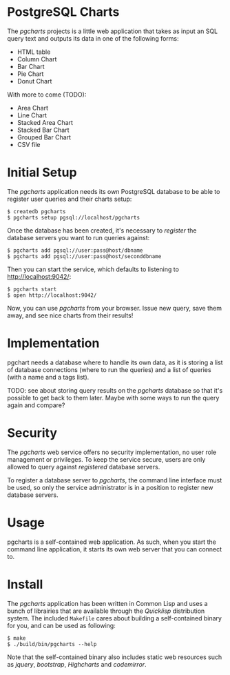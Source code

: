 # PostgreSQL Charts

The *pgcharts* projects is a little web application that takes as input an
SQL query text and outputs its data in one of the following forms:

  - HTML table
  - Column Chart
  - Bar Chart
  - Pie Chart
  - Donut Chart
  
With more to come (TODO):

  - Area Chart
  - Line Chart
  - Stacked Area Chart
  - Stacked Bar Chart
  - Grouped Bar Chart
  - CSV file

# Initial Setup

The *pgcharts* application needs its own PostgreSQL database to be able to
register user queries and their charts setup:

    $ createdb pgcharts
    $ pgcharts setup pgsql://localhost/pgcharts
    
Once the database has been created, it's necessary to *register* the
database servers you want to run queries against:
    
    $ pgcharts add pgsql://user:pass@host/dbname
    $ pgcharts add pgsql://user:pass@host/seconddbname
    
Then you can start the service, which defaults to listening to
[http://localhost:9042/]():

    $ pgcharts start
    $ open http://localhost:9042/

Now, you can use *pgcharts* from your browser. Issue new query, save them
away, and see nice charts from their results!

# Implementation

pgchart needs a database where to handle its own data, as it is storing a
list of database connections (where to run the queries) and a list of
queries (with a name and a tags list).

TODO: see about storing query results on the *pgcharts* database so that
      it's possible to get back to them later. Maybe with some ways to run
      the query again and compare?

# Security

The *pgcharts* web service offers no security implementation, no user role
management or privileges. To keep the service secure, users are only allowed
to query against *registered* database servers.

To register a database server to *pgcharts*, the command line interface must
be used, so only the service administrator is in a position to register new
database servers.

# Usage

pgcharts is a self-contained web application. As such, when you start the
command line application, it starts its own web server that you can connect
to.

# Install

The *pgcharts* application has been written in Common Lisp and uses a bunch
of librairies that are available through the *Quicklisp* distribution
system. The included `Makefile` cares about building a self-contained binary
for you, and can be used as following:

    $ make
    $ ./build/bin/pgcharts --help

Note that the self-contained binary also includes static web resources such
as *jquery*, *bootstrap*, *Highcharts* and *codemirror*.
